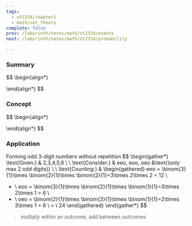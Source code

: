 ```yaml
---
tags:
  - st2334/chapter1
  - math/set_theory
complete: false
prev: /labyrinth/notes/math/st2334/events
next: /labyrinth/notes/math/st2334/probability

---
```

### Summary
$$
\begin{align*}

\end{align*}
$$
### Concept
$$
\begin{align*}

\end{align*}
$$
### Application
Forming odd 3-digit numbers without repetition
$$
\begin{gather*}
\text{Given:} & 2,3,4,5,6 \\
\\
\text{Consider:} & eeo, eoo, oeo &\text{(only max 2 odd digits)} \\
\\
\text{Counting:} & 
\begin{gathered}
eeo = \binom{3}{1}\times \binom{2}{1}\times \binom{2}{1}=3\times 2\times 2 = 12 \\
+ \\
eoo = \binom{3}{1}\times \binom{2}{1}\times \binom{1}{1}=3\times 2\times 1 = 6 \\
+ \\
oeo = \binom{2}{1}\times \binom{3}{1}\times \binom{1}{1}=2\times 3\times 1 = 6 \\
= \\
24
\end{gathered}
\end{gather*}
$$
> multiply within an outcome, add between outcomes


